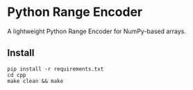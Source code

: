 # Python Range Encoder
A lightweight Python Range Encoder for NumPy-based arrays.
## Install
```
pip install -r requirements.txt
cd cpp
make clean && make
```